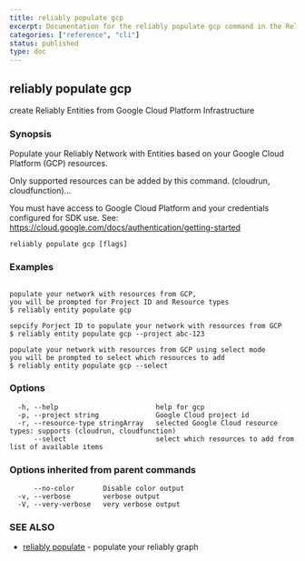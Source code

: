 ```yaml
---
title: reliably populate gcp
excerpt: Documentation for the reliably populate gcp command in the Reliably CLI
categories: ["reference", "cli"]
status: published
type: doc
---
```

## reliably populate gcp

create Reliably Entities from Google Cloud Platform Infrastructure

### Synopsis


Populate your Reliably Network with Entities based 
on your Google Cloud Platform (GCP) resources.

Only supported resources can be added by this
command. (cloudrun, cloudfunction)...

You must have access to Google Cloud Platform and your
credentials configured for SDK use.
See: https://cloud.google.com/docs/authentication/getting-started


```
reliably populate gcp [flags]
```

### Examples

```

populate your network with resources from GCP, 
you will be prompted for Project ID and Resource types
$ reliably entity populate gcp

sepcify Porject ID to populate your network with resources from GCP
$ reliably entity populate gcp --project abc-123

populate your network with resources from GCP using select mode
you will be prompted to select which resources to add
$ reliably entity populate gcp --select

```

### Options

```
  -h, --help                        help for gcp
  -p, --project string              Google Cloud project id
  -r, --resource-type stringArray   selected Google Cloud resource types: supports (cloudrun, cloudfunction)
      --select                      select which resources to add from list of available items
```

### Options inherited from parent commands

```
      --no-color       Disable color output
  -v, --verbose        verbose output
  -V, --very-verbose   very verbose output
```

### SEE ALSO

* [reliably populate](/docs/reference/cli/reliably-populate/)	 - populate your reliably graph

